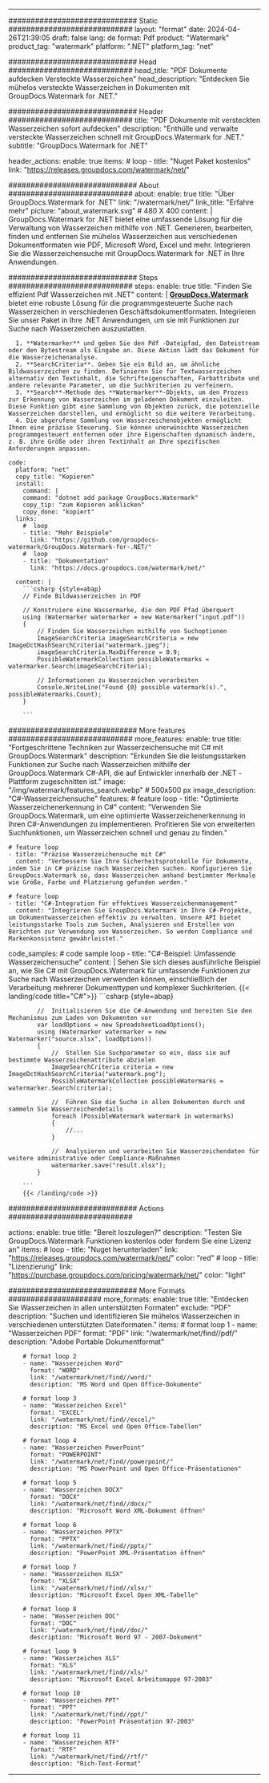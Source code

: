 
---
############################# Static ############################
layout: "format"
date:  2024-04-26T21:39:05
draft: false
lang: de
format: Pdf
product: "Watermark"
product_tag: "watermark"
platform: ".NET"
platform_tag: "net"

############################# Head ############################
head_title: "PDF Dokumente aufdecken Versteckte Wasserzeichen"
head_description: "Entdecken Sie mühelos versteckte Wasserzeichen in Dokumenten mit GroupDocs.Watermark for .NET."

############################# Header ############################
title: "PDF Dokumente mit versteckten Wasserzeichen sofort aufdecken" 
description: "Enthülle und verwalte versteckte Wasserzeichen schnell mit GroupDocs.Watermark for .NET."
subtitle: "GroupDocs.Watermark for .NET" 

header_actions:
  enable: true
  items:
    #  loop
    - title: "Nuget Paket kostenlos"
      link: "https://releases.groupdocs.com/watermark/net/"
      
############################# About ############################
about:
    enable: true
    title: "Über GroupDocs.Watermark for .NET"
    link: "/watermark/net/"
    link_title: "Erfahre mehr"
    picture: "about_watermark.svg" # 480 X 400
    content: |
       GroupDocs.Watermark for .NET bietet eine umfassende Lösung für die Verwaltung von Wasserzeichen mithilfe von .NET. Generieren, bearbeiten, finden und entfernen Sie mühelos Wasserzeichen aus verschiedenen Dokumentformaten wie PDF, Microsoft Word, Excel und mehr. Integrieren Sie die Wasserzeichensuche mit GroupDocs.Watermark for .NET in Ihre Anwendungen.

############################# Steps ############################
steps:
    enable: true
    title: "Finden Sie effizient Pdf Wasserzeichen mit .NET"
    content: |
      **[GroupDocs.Watermark](https://products.groupdocs.com/watermark/net/)** bietet eine robuste Lösung für die programmgesteuerte Suche nach Wasserzeichen in verschiedenen Geschäftsdokumentformaten. Integrieren Sie unser Paket in Ihre .NET Anwendungen, um sie mit Funktionen zur Suche nach Wasserzeichen auszustatten.
      
      1. **Watermarker** und geben Sie den Pdf -Dateipfad, den Dateistream oder den Bytestream als Eingabe an. Diese Aktion lädt das Dokument für die Wasserzeichenanalyse.
      2. **SearchCriteria**. Geben Sie ein Bild an, um ähnliche Bildwasserzeichen zu finden. Definieren Sie für Textwasserzeichen alternativ den Textinhalt, die Schrifteigenschaften, Farbattribute und andere relevante Parameter, um die Suchkriterien zu verfeinern.
      3. **Search**-Methode des **Watermarker**-Objekts, um den Prozess zur Erkennung von Wasserzeichen im geladenen Dokument einzuleiten. Diese Funktion gibt eine Sammlung von Objekten zurück, die potenzielle Wasserzeichen darstellen, und ermöglicht so die weitere Verarbeitung.
      4. Die abgerufene Sammlung von Wasserzeichenobjekten ermöglicht Ihnen eine präzise Steuerung. Sie können unerwünschte Wasserzeichen programmgesteuert entfernen oder ihre Eigenschaften dynamisch ändern, z. B. ihre Größe oder ihren Textinhalt an Ihre spezifischen Anforderungen anpassen.
   
    code:
      platform: "net"
      copy_title: "Kopieren"
      install:
        command: |
        command: "dotnet add package GroupDocs.Watermark"
        copy_tip: "zum Kopieren anklicken"
        copy_done: "kopiert"
      links:
        #  loop
        - title: "Mehr Beispiele"
          link: "https://github.com/groupdocs-watermark/GroupDocs.Watermark-for-.NET/"
        #  loop
        - title: "Dokumentation"
          link: "https://docs.groupdocs.com/watermark/net/"
          
      content: |
        ```csharp {style=abap}
        // Finde Bildwasserzeichen in PDF

        // Konstruiere eine Wassermarke, die den PDF Pfad überquert
        using (Watermarker watermarker = new Watermarker("input.pdf"))
        {
            // Finden Sie Wasserzeichen mithilfe von Suchoptionen
            ImageSearchCriteria imageSearchCriteria = new ImageDctHashSearchCriteria("watermark.jpeg");
            imageSearchCriteria.MaxDifference = 0.9;
            PossibleWatermarkCollection possibleWatermarks = watermarker.Search(imageSearchCriteria);

            // Informationen zu Wasserzeichen verarbeiten
            Console.WriteLine("Found {0} possible watermark(s).", possibleWatermarks.Count);
        }
        
        ```  

############################# More features ############################
more_features:
  enable: true
  title: "Fortgeschrittene Techniken zur Wasserzeichensuche mit C# mit GroupDocs.Watermark"
  description: "Erkunden Sie die leistungsstarken Funktionen zur Suche nach Wasserzeichen mithilfe der GroupDocs.Watermark C#-API, die auf Entwickler innerhalb der .NET -Plattform zugeschnitten ist."
  image: "/img/watermark/features_search.webp" # 500x500 px
  image_description: "C#-Wasserzeichensuche"
  features:
    # feature loop
    - title: "Optimierte Wasserzeichenerkennung in C#"
      content: "Verwenden Sie GroupDocs.Watermark, um eine optimierte Wasserzeichenerkennung in Ihren C#-Anwendungen zu implementieren. Profitieren Sie von erweiterten Suchfunktionen, um Wasserzeichen schnell und genau zu finden."

    # feature loop
    - title: "Präzise Wasserzeichensuche mit C#"
      content: "Verbessern Sie Ihre Sicherheitsprotokolle für Dokumente, indem Sie in C# präzise nach Wasserzeichen suchen. Konfigurieren Sie GroupDocs.Watermark so, dass Wasserzeichen anhand bestimmter Merkmale wie Größe, Farbe und Platzierung gefunden werden."

    # feature loop
    - title: "C#-Integration für effektives Wasserzeichenmanagement"
      content: "Integrieren Sie GroupDocs.Watermark in Ihre C#-Projekte, um Dokumentwasserzeichen effektiv zu verwalten. Unsere API bietet leistungsstarke Tools zum Suchen, Analysieren und Erstellen von Berichten zur Verwendung von Wasserzeichen. So werden Compliance und Markenkonsistenz gewährleistet."
      
  code_samples:
    # code sample loop
    - title: "C#-Beispiel: Umfassende Wasserzeichensuche"
      content: |
        Sehen Sie sich dieses ausführliche Beispiel an, wie Sie C# mit GroupDocs.Watermark für umfassende Funktionen zur Suche nach Wasserzeichen verwenden können, einschließlich der Verarbeitung mehrerer Dokumenttypen und komplexer Suchkriterien.
        {{< landing/code title="C#">}}
        ```csharp {style=abap}
        
            //  Initialisieren Sie die C#-Anwendung und bereiten Sie den Mechanismus zum Laden von Dokumenten vor
            var loadOptions = new SpreadsheetLoadOptions();
            using (Watermarker watermarker = new Watermarker("source.xlsx", loadOptions))
            {
                //  Stellen Sie Suchparameter so ein, dass sie auf bestimmte Wasserzeichenattribute abzielen
                ImageSearchCriteria criteria = new ImageDctHashSearchCriteria("watermark.png");
                PossibleWatermarkCollection possibleWatermarks = watermarker.Search(criteria);

                //  Führen Sie die Suche in allen Dokumenten durch und sammeln Sie Wasserzeichendetails
                foreach (PossibleWatermark watermark in watermarks)
                {
                    //...
                }

                //  Analysieren und verarbeiten Sie Wasserzeichendaten für weitere administrative oder Compliance-Maßnahmen
                watermarker.save("result.xlsx");
            }

        ```
        {{< /landing/code >}}


############################# Actions ############################

actions:
  enable: true
  title: "Bereit loszulegen?"
  description: "Testen Sie GroupDocs.Watermark Funktionen kostenlos oder fordern Sie eine Lizenz an"
  items:
    #  loop
    - title: "Nuget herunterladen"
      link: "https://releases.groupdocs.com/watermark/net/"
      color: "red"
        #  loop
    - title: "Lizenzierung"
      link: "https://purchase.groupdocs.com/pricing/watermark/net/"
      color: "light"


############################# More Formats #####################
more_formats:
    enable: true
    title: "Entdecken Sie Wasserzeichen in allen unterstützten Formaten"
    exclude: "PDF"
    description: "Suchen und identifizieren Sie mühelos Wasserzeichen in verschiedenen unterstützten Dateiformaten."
    items: 
        # format loop 1
        - name: "Wasserzeichen PDF"
          format: "PDF"
          link: "/watermark/net/find//pdf/"
          description: "Adobe Portable Dokumentformat"

        # format loop 2
        - name: "Wasserzeichen Word"
          format: "WORD"
          link: "/watermark/net/find//word/"
          description: "MS Word und Open Office-Dokumente"
          
        # format loop 3
        - name: "Wasserzeichen Excel"
          format: "EXCEL"
          link: "/watermark/net/find//excel/"
          description: "MS Excel und Open Office-Tabellen"

        # format loop 4
        - name: "Wasserzeichen PowerPoint"
          format: "POWERPOINT"
          link: "/watermark/net/find//powerpoint/"
          description: "MS PowerPoint und Open Office-Präsentationen"

        # format loop 5
        - name: "Wasserzeichen DOCX"
          format: "DOCX"
          link: "/watermark/net/find//docx/"
          description: "Microsoft Word XML-Dokument öffnen"
          
        # format loop 6
        - name: "Wasserzeichen PPTX"
          format: "PPTX"
          link: "/watermark/net/find//pptx/"
          description: "PowerPoint XML-Präsentation öffnen"
          
        # format loop 7
        - name: "Wasserzeichen XLSX"
          format: "XLSX"
          link: "/watermark/net/find//xlsx/"
          description: "Microsoft Excel Open XML-Tabelle"

        # format loop 8
        - name: "Wasserzeichen DOC"
          format: "DOC"
          link: "/watermark/net/find//doc/"
          description: "Microsoft Word 97 - 2007-Dokument"

        # format loop 9
        - name: "Wasserzeichen XLS"
          format: "XLS"
          link: "/watermark/net/find//xls/"
          description: "Microsoft Excel Arbeitsmappe 97-2003"

        # format loop 10
        - name: "Wasserzeichen PPT"
          format: "PPT"
          link: "/watermark/net/find//ppt/"
          description: "PowerPoint Präsentation 97-2003"

        # format loop 11
        - name: "Wasserzeichen RTF"
          format: "RTF"
          link: "/watermark/net/find//rtf/"
          description: "Rich-Text-Format"

---